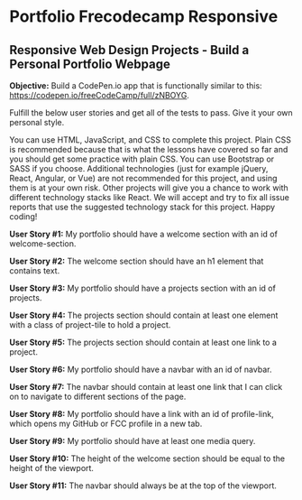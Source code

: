 # Portfolio Frecodecamp Responsive

## Responsive Web Design Projects - Build a Personal Portfolio Webpage

**Objective:** Build a CodePen.io app that is functionally similar to this: https://codepen.io/freeCodeCamp/full/zNBOYG.

Fulfill the below user stories and get all of the tests to pass. Give it your own personal style.

You can use HTML, JavaScript, and CSS to complete this project. Plain CSS is recommended because that is what the lessons have covered so far and you should get some practice with plain CSS. You can use Bootstrap or SASS if you choose. Additional technologies (just for example jQuery, React, Angular, or Vue) are not recommended for this project, and using them is at your own risk. Other projects will give you a chance to work with different technology stacks like React. We will accept and try to fix all issue reports that use the suggested technology stack for this project. Happy coding!

**User Story #1:** My portfolio should have a welcome section with an id of welcome-section.

**User Story #2:** The welcome section should have an h1 element that contains text.

**User Story #3:** My portfolio should have a projects section with an id of projects.

**User Story #4:** The projects section should contain at least one element with a class of project-tile to hold a project.

**User Story #5:** The projects section should contain at least one link to a project.

**User Story #6:** My portfolio should have a navbar with an id of navbar.

**User Story #7:** The navbar should contain at least one link that I can click on to navigate to different sections of the page.

**User Story #8:** My portfolio should have a link with an id of profile-link, which opens my GitHub or FCC profile in a new tab.

**User Story #9:** My portfolio should have at least one media query.

**User Story #10:** The height of the welcome section should be equal to the height of the viewport.

**User Story #11:** The navbar should always be at the top of the viewport.
